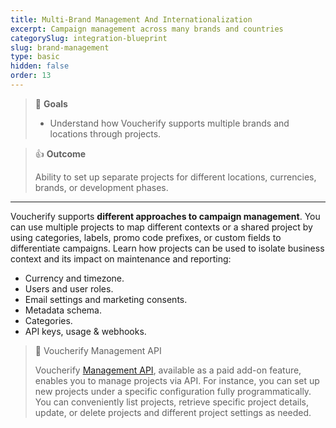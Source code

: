 ```yaml
---
title: Multi-Brand Management And Internationalization
excerpt: Campaign management across many brands and countries
categorySlug: integration-blueprint
slug: brand-management
type: basic
hidden: false
order: 13
---
```


> 📘 **Goals**
> 
> * Understand how Voucherify supports multiple brands and locations through projects.

> 👍 **Outcome** 
>
> Ability to set up separate projects for different locations, currencies, brands, or development phases.

---

Voucherify supports **different approaches to campaign management**. You can use multiple projects to map different contexts or a shared project by using categories, labels, promo code prefixes, or custom fields to differentiate campaigns. Learn how projects can be used to isolate business context and its impact on maintenance and reporting:

* Currency and timezone.
* Users and user roles.
* Email settings and marketing consents.
* Metadata schema.
* Categories. 
* API keys, usage & webhooks.

> 📘 Voucherify Management API
> 
> Voucherify [Management API](doc:management-api "Management API"), available as a paid add-on feature, enables you to manage projects via API. For instance, you can set up new projects under a specific configuration fully programmatically. You can conveniently list projects, retrieve specific project details, update, or delete projects and different project settings as needed.